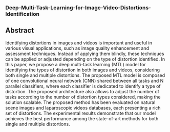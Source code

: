 ### Deep-Multi-Task-Learning-for-Image-Video-Distortions-Identification

## Abstract

Identifying distortions in images and videos is important and useful in various visual applications, such as image quality enhancement and assessment techniques. Instead of applying them blindly, these techniques can be applied or adjusted depending on the type of distortion identified. In this paper, we propose a deep multi-task learning (MTL) model for identifying the types of distortion in both images and videos, considering both single and multiple distortions. The proposed MTL model is composed of one convolutional neural network (CNN) shared between all tasks and N parallel classifiers, where each classifier is dedicated to identify a type of distortion. The proposed architecture also allows to adjust the number of tasks according to the number of distortion types considered, making the solution scalable. The proposed method has been evaluated on natural scene images and laparoscopic videos databases, each presenting a rich set of distortions. The experimental results demonstrate that our model achieves the best performance among the state-of-art methods for both single and multiple distortions.
